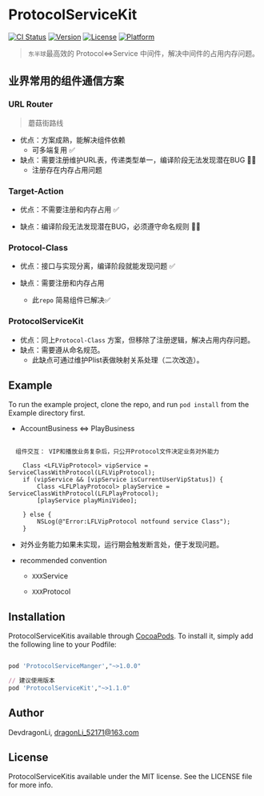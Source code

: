 # ProtocolServiceKit

[![CI Status](https://img.shields.io/travis/DevdragonLi/ProtocolServiceKit.svg?style=flat)](https://travis-ci.org/DevdragonLi/ProtocolServiceKit)
[![Version](https://img.shields.io/cocoapods/v/ProtocolServiceKit.svg?style=flat)](https://cocoapods.org/pods/ProtocolServiceKit)
[![License](https://img.shields.io/cocoapods/l/ProtocolServiceKit.svg?style=flat)](https://cocoapods.org/pods/ProtocolServiceKit)
[![Platform](https://img.shields.io/cocoapods/p/ProtocolServiceKit.svg?style=flat)](https://cocoapods.org/pods/ProtocolServiceKit)

> `东半球`最高效的 Protocol<=>Service 中间件，解决中间件的占用内存问题。

## 业界常用的组件通信方案

### URL Router

> 蘑菇街路线

- 优点：方案成熟，能解决组件依赖 
	- 可多端复用 ✅
- 缺点：需要注册维护URL表，传递类型单一，编译阶段无法发现潜在BUG  🙅‍♂️
	- 注册存在内存占用问题

### Target-Action

- 优点：不需要注册和内存占用 ✅

- 缺点：编译阶段无法发现潜在BUG，必须遵守命名规则 🙅‍♂️
	
### Protocol-Class

- 优点：接口与实现分离，编译阶段就能发现问题  ✅

- 缺点：需要注册和内存占用  
	- 此`repo` 简易组件已解决✅

### ProtocolServiceKit 

- 优点：同上`Protocol-Class` 方案，但移除了注册逻辑，解决占用内存问题。
-  缺点：需要遵从命名规范。
	- 此缺点可通过维护Plist表做映射关系处理（二次改造）。

## Example

To run the example project, clone the repo, and run `pod install` from the Example directory first.

- AccountBusiness <=> PlayBusiness 

```

  组件交互： VIP和播放业务复杂后，只公开Protocol文件决定业务对外能力

    Class <LFLVipProtocol> vipService = ServiceClassWithProtocol(LFLVipProtocol);
    if (vipService && [vipService isCurrentUserVipStatus]) {
        Class <LFLPlayProtocol> playService = ServiceClassWithProtocol(LFLPlayProtocol);
        [playService playMiniVideo];
        
    } else {
        NSLog(@"Error:LFLVipProtocol notfound service Class");
    }

```

- 对外业务能力如果未实现，运行期会触发断言处，便于发现问题。

- recommended convention

	- `XXX`Service

	- `XXX`Protocol


## Installation

ProtocolServiceKitis available through [CocoaPods](https://cocoapods.org). To install
it, simply add the following line to your Podfile:

```ruby

pod 'ProtocolServiceManger',"~>1.0.0"

// 建议使用版本
pod 'ProtocolServiceKit',"~>1.1.0"

```

## Author

DevdragonLi, dragonLi_52171@163.com

## License

ProtocolServiceKitis available under the MIT license. See the LICENSE file for more info.
